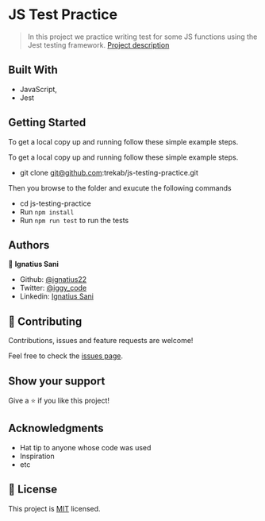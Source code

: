 # JS Test Practice

> In this project we practice writing test for some JS functions using the Jest testing framework. [Project description](https://www.theodinproject.com/courses/javascript/lessons/testing-practice) 

## Built With

- JavaScript,
- Jest

## Getting Started

To get a local copy up and running follow these simple example steps.

To get a local copy up and running follow these simple example steps.
- git clone git@github.com:trekab/js-testing-practice.git

Then you browse to the folder and exucute the following commands
- cd js-testing-practice
- Run `npm install`
- Run `npm run test` to run the tests

## Authors

👤 **Ignatius Sani**

- Github: [@ignatius22](https://github.com/ignatius22)
- Twitter: [@iggy_code](https://twitter.com/iggy_code)
- Linkedin: [Ignatius Sani](https://www.linkedin.com/in/ignatiussani/)


## 🤝 Contributing

Contributions, issues and feature requests are welcome!

Feel free to check the [issues page](issues/).

## Show your support

Give a ⭐️ if you like this project!

## Acknowledgments

- Hat tip to anyone whose code was used
- Inspiration
- etc

## 📝 License

This project is [MIT](lic.url) licensed.